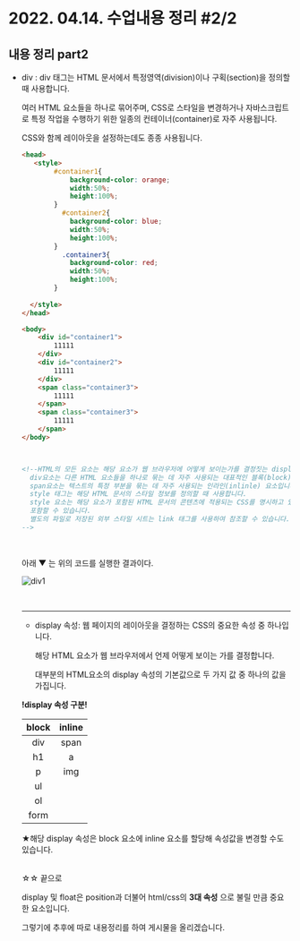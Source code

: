 # 2022. 04.14. 수업내용 정리 #2/2

## 내용 정리 part2



+ div : div 태그는 HTML 문서에서 특정영역(division)이나 구획(section)을 정의할 때 사용합니다. <br>

   여러  HTML 요소들을 하나로 묶어주며, CSS로 스타일을 변경하거나 자바스크립트로 특정 작업을 수행하기 위한 일종의 컨테이너(container)로 자주 사용됩니다. <br>

  CSS와 함께 레이아웃을 설정하는데도 종종 사용됩니다.<br>

  

  ```html
  <head>
     <style>
          #container1{
              background-color: orange;
              width:50%;
              height:100%;
          }
         	#container2{
              background-color: blue;
              width:50%;
              height:100%;
          }
         	.container3{
              background-color: red;
              width:50%;
              height:100%;
          }
     
  	</style> 
  </head>
  
  <body>
      <div id="container1">
          11111
      </div>
      <div id="container2">
          11111
      </div>
      <span class="container3">
          11111
      </span>
      <span class="container3">
          11111
      </span>
  </body>
  
  
  
  <!--HTML의 모든 요소는 해당 요소가 웹 브라우저에 어떻게 보이는가를 결정짓는 display 속성을 가집니다.
  	div요소는 다른 HTML 요소들을 하나로 묶는 데 자주 사용되는 대표적인 블록(block) 요소입니다. 
  	span요소는 텍스트의 특정 부분을 묶는 데 자주 사용되는 인라인(inlinle) 요소입니다.
  	style 태그는 해당 HTML 문서의 스타일 정보를 정의할 때 사용합니다.
  	style 요소는 해당 요소가 포함된 HTML 문서의 콘텐츠에 적용되는 CSS를 명시하고 있으며, HTML문서는 여러 개의 <style> 요소를
  	포함할 수 있습니다. 
  	별도의 파일로 저장된 외부 스타일 시트는 link 태그를 사용하여 참조할 수 있습니다.
  -->
  ```

  <br>

  

  아래 ▼ 는 위의 코드를 실행한 결과이다. <br>

   ![div1](../images/2022-04-17-third/div1.png)

  <br>

  *****************

  + display 속성: 웹 페이지의 레이아웃을 결정하는 CSS의 중요한 속성 중 하나입니다. <br>

    해당 HTML 요소가 웹 브라우저에서 언제 어떻게 보이는 가를 결정합니다. <br>

    대부분의 HTML요소의 display 속성의 기본값으로 두 가지 값 중 하나의 값을 가집니다. <br>

  

  **!display 속성 구분!**

  | block  | inline |
  | :----: | :----: |
  | div  | span |
  |  h1  |  a   |
  |  p   | img  |
  |  ul  |      |
  |  ol  |      |
  | form |      |

  ★해당 display 속성은 block 요소에 inline 요소를 할당해 속성값을 변경할 수도 있습니다. <br><br>

  ☆☆ 끝으로 <br>

  display 및 float은 position과 더불어 html/css의 **3대 속성** 으로 불릴 만큼 중요한 요소입니다. <br>

  그렇기에 추후에 따로 내용정리를 하여 게시물을 올리겠습니다.

  
